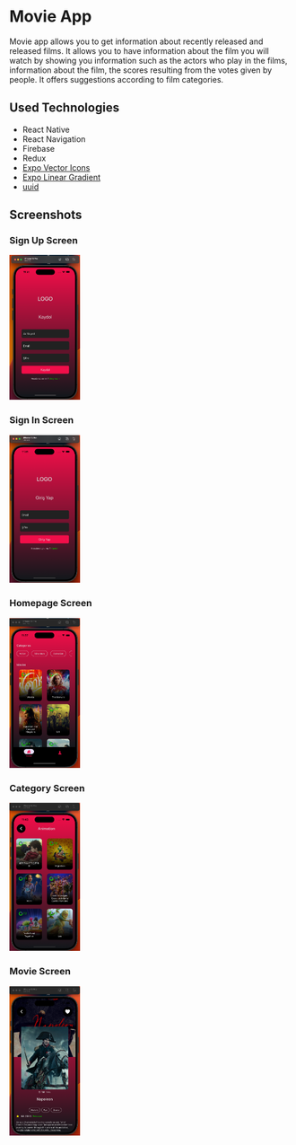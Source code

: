 # Movie App

Movie app allows you to get information about recently released and released films. It allows you to have information about the film you will watch by showing you information such as the actors who play in the films, information about the film, the scores resulting from the votes given by people. It offers suggestions according to film categories.

## Used Technologies

- React Native
- React Navigation
- Firebase
- Redux
- [Expo Vector Icons](https://icons.expo.fyi/)
- [Expo Linear Gradient](https://docs.expo.dev/versions/latest/sdk/linear-gradient/)
- [uuid](https://www.npmjs.com/package/uuid)

## Screenshots

### Sign Up Screen

<img src="https://github.com/kerimkaraman/movie-app/blob/main/assets/appimages/signupscreen.png?raw=true" alt="Splash Screen" width="25%" height="25%">

### Sign In Screen

<img src="https://github.com/kerimkaraman/movie-app/blob/main/assets/appimages/signinscreen.png?raw=true" alt="Splash Screen" width="25%" height="25%">

### Homepage Screen

<img src="https://github.com/kerimkaraman/movie-app/blob/main/assets/appimages/homepage.png?raw=true" alt="Splash Screen" width="25%" height="25%">

### Category Screen

<img src="https://github.com/kerimkaraman/movie-app/blob/main/assets/appimages/categoryscreen.png?raw=true" alt="Splash Screen" width="25%" height="25%">

### Movie Screen

<img src="https://github.com/kerimkaraman/movie-app/blob/main/assets/appimages/moviescreen.png?raw=true" alt="Splash Screen" width="25%" height="25%">
